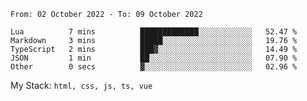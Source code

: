 <!--START_SECTION:waka-->

```text
From: 02 October 2022 - To: 09 October 2022

Lua          7 mins          █████████████░░░░░░░░░░░░   52.47 %
Markdown     3 mins          █████░░░░░░░░░░░░░░░░░░░░   19.76 %
TypeScript   2 mins          ███▓░░░░░░░░░░░░░░░░░░░░░   14.49 %
JSON         1 min           ██░░░░░░░░░░░░░░░░░░░░░░░   07.90 %
Other        0 secs          ▓░░░░░░░░░░░░░░░░░░░░░░░░   02.96 %
```

<!--END_SECTION:waka-->
My Stack: `html, css, js, ts, vue`
